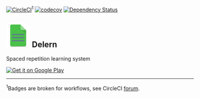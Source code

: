 [![CircleCI](https://circleci.com/gh/dasfoo/delern.svg?style=shield)](https://circleci.com/gh/dasfoo/workflows/delern)<sup>1</sup>
[![codecov](https://codecov.io/gh/dasfoo/delern/branch/master/graph/badge.svg)](https://codecov.io/gh/dasfoo/delern)
[![Dependency Status](https://gemnasium.com/badges/github.com/dasfoo/delern.svg)](https://gemnasium.com/github.com/dasfoo/delern)

## <img src="app/src/main/play/en-US/listing/icon/icon.png" height="64px" /> Delern

Spaced repetition learning system

<a href='https://play.google.com/store/apps/details?id=org.dasfoo.delern&utm_source=github&pcampaignid=MKT-Other-global-all-co-prtnr-py-PartBadge-Mar2515-1'><img alt='Get it on Google Play' src='https://play.google.com/intl/en_us/badges/images/generic/en_badge_web_generic.png' height='64px'/></a>

---

<sup>1</sup>Badges are broken for workflows, see CircleCI [forum](https://discuss.circleci.com/t/14818).
